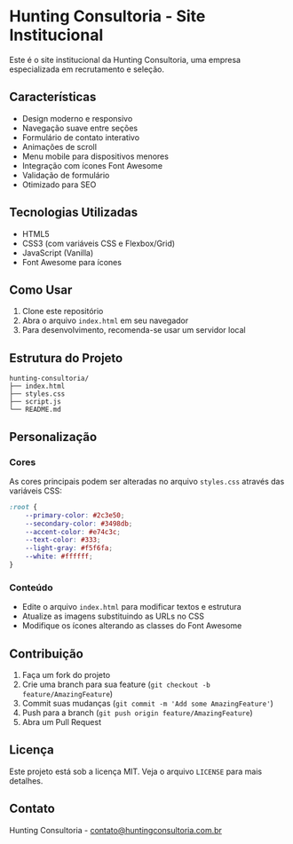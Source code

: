 # Hunting Consultoria - Site Institucional

Este é o site institucional da Hunting Consultoria, uma empresa especializada em recrutamento e seleção.

## Características

- Design moderno e responsivo
- Navegação suave entre seções
- Formulário de contato interativo
- Animações de scroll
- Menu mobile para dispositivos menores
- Integração com ícones Font Awesome
- Validação de formulário
- Otimizado para SEO

## Tecnologias Utilizadas

- HTML5
- CSS3 (com variáveis CSS e Flexbox/Grid)
- JavaScript (Vanilla)
- Font Awesome para ícones

## Como Usar

1. Clone este repositório
2. Abra o arquivo `index.html` em seu navegador
3. Para desenvolvimento, recomenda-se usar um servidor local

## Estrutura do Projeto

```
hunting-consultoria/
├── index.html
├── styles.css
├── script.js
└── README.md
```

## Personalização

### Cores
As cores principais podem ser alteradas no arquivo `styles.css` através das variáveis CSS:

```css
:root {
    --primary-color: #2c3e50;
    --secondary-color: #3498db;
    --accent-color: #e74c3c;
    --text-color: #333;
    --light-gray: #f5f6fa;
    --white: #ffffff;
}
```

### Conteúdo
- Edite o arquivo `index.html` para modificar textos e estrutura
- Atualize as imagens substituindo as URLs no CSS
- Modifique os ícones alterando as classes do Font Awesome

## Contribuição

1. Faça um fork do projeto
2. Crie uma branch para sua feature (`git checkout -b feature/AmazingFeature`)
3. Commit suas mudanças (`git commit -m 'Add some AmazingFeature'`)
4. Push para a branch (`git push origin feature/AmazingFeature`)
5. Abra um Pull Request

## Licença

Este projeto está sob a licença MIT. Veja o arquivo `LICENSE` para mais detalhes.

## Contato

Hunting Consultoria - contato@huntingconsultoria.com.br 